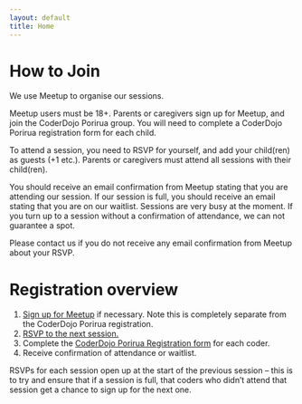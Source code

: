 ```yaml
---
layout: default
title: Home
---
```


# How to Join  
We use Meetup to organise our sessions.

Meetup users must be 18+. Parents or caregivers sign up for Meetup, and join the CoderDojo Porirua group. You will need to complete a CoderDojo Porirua registration form for each child.

To attend a session, you need to RSVP for yourself, and add your child(ren) as guests (+1 etc.). Parents or caregivers must attend all sessions with their child(ren).

You should receive an email confirmation from Meetup stating that you are attending our session. If our session is full, you should receive an email stating that you are on our waitlist. Sessions are very busy at the moment. If you turn up to a session without a confirmation of attendance, we can not guarantee a spot.

Please contact us if you do not receive any email confirmation from Meetup about your RSVP.

# Registration overview
1. [Sign up for Meetup](https://secure.meetup.com/register/) if necessary. Note this is completely separate from the CoderDojo Porirua registration.
2. [RSVP to the next session.](http://www.meetup.com/CoderDojoPorirua/)
3. Complete the [CoderDojo Porirua Registration form](https://docs.google.com/forms/d/1xeTIbR_vYanQN4bgTHVP2yntHb7BZBr4z0D8fX4Hnro/viewform) for each coder.
4. Receive confirmation of attendance or waitlist.

RSVPs for each session open up at the start of the previous session – this is to try and ensure that if a session is full, that coders who didn’t attend that session get a chance to sign up for the next one.

